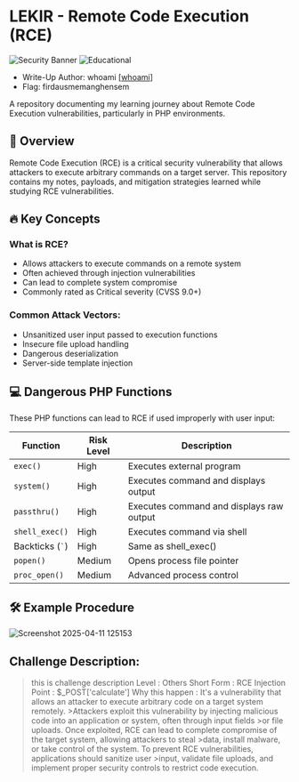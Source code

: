 # LEKIR - Remote Code Execution (RCE) 

![Security Banner](https://img.shields.io/badge/Security-Research-blue) 
![Educational](https://img.shields.io/badge/Purpose-Educational-green)

- Write-Up Author: whoami \[[whoami]([firdauskhairuddin](https://github.com/firdauskhairuddin))\]
- Flag: firdausmemanghensem

A repository documenting my learning journey about Remote Code Execution vulnerabilities, particularly in PHP environments.

## 📌 Overview

Remote Code Execution (RCE) is a critical security vulnerability that allows attackers to execute arbitrary commands on a target server. This repository contains my notes, payloads, and mitigation strategies learned while studying RCE vulnerabilities.

## 🔥 Key Concepts

### What is RCE?
- Allows attackers to execute commands on a remote system
- Often achieved through injection vulnerabilities
- Can lead to complete system compromise
- Commonly rated as Critical severity (CVSS 9.0+)

### Common Attack Vectors:
- Unsanitized user input passed to execution functions
- Insecure file upload handling
- Dangerous deserialization
- Server-side template injection

## 💻 Dangerous PHP Functions

These PHP functions can lead to RCE if used improperly with user input:

| Function       | Risk Level | Description |
|----------------|------------|-------------|
| `exec()`       | High       | Executes external program |
| `system()`     | High       | Executes command and displays output |
| `passthru()`   | High       | Executes command and displays raw output |
| `shell_exec()` | High       | Executes command via shell |
| Backticks (`` ` ``) | High | Same as shell_exec() |
| `popen()`      | Medium     | Opens process file pointer |
| `proc_open()`  | Medium     | Advanced process control |

## 🛠️ Example Procedure
![Screenshot 2025-04-11 125153](https://github.com/user-attachments/assets/025d756b-5b10-4325-94e7-2fbb603b1cda)

## Challenge Description:

>this is challenge description
>Level : Others
>Short Form : RCE
>Injection Point : $_POST['calculate']
>Why this happen : It's a vulnerability that allows an attacker to execute arbitrary code on a target system remotely. >Attackers exploit this vulnerability by injecting malicious code into an application or system, often through input fields >or file uploads. Once exploited, RCE can lead to complete compromise of the target system, allowing attackers to steal >data, install malware, or take control of the system. To prevent RCE vulnerabilities, applications should sanitize user >input, validate file uploads, and implement proper security controls to restrict code execution.






























